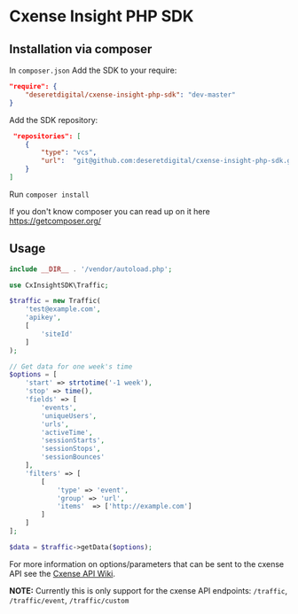 # Cxense Insight PHP SDK

## Installation via composer

In `composer.json` Add the SDK to your require:

```json
"require": {
    "deseretdigital/cxense-insight-php-sdk": "dev-master"
}
```

Add the SDK repository:

```json
 "repositories": [
    {
        "type": "vcs",
        "url":  "git@github.com:deseretdigital/cxense-insight-php-sdk.git"
    }
]
```
Run `composer install`

If you don't know composer you can read up on it here https://getcomposer.org/

## Usage

```php
include __DIR__ . '/vendor/autoload.php';

use CxInsightSDK\Traffic;

$traffic = new Traffic(
    'test@example.com',
    'apikey',
    [
        'siteId'
    ]
);

// Get data for one week's time
$options = [
    'start' => strtotime('-1 week'),
    'stop' => time(),
    'fields' => [
        'events',
        'uniqueUsers',
        'urls',
        'activeTime',
        'sessionStarts',
        'sessionStops',
        'sessionBounces'
    ],
    'filters' => [
        [
            'type' => 'event',
            'group' => 'url',
            'items'  => ['http://example.com']
        ]
    ]
];

$data = $traffic->getData($options);
```

For more information on options/parameters that can be sent to the cxense API see the [Cxense API Wiki](https://wiki.cxense.com/display/cust/Cxense+Insight+API).

**NOTE:** Currently this is only support for the cxense API endpoints: `/traffic`, `/traffic/event`, `/traffic/custom`
